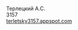 Терлецкий А.С.
<br>
3157
<br>
<a href="http://terletsky3157.appspot.com">terletsky3157.appspot.com</a>
